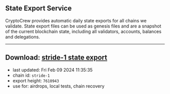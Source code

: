 ## State Export Service
CryptoCrew provides automatic daily state exports for all chains we validate. State export files can be used as genesis files and are a snapshot of the current blockchain state, including all validators, accounts, balances and delegations.

---
**Download: [stride-1 state export](https://dl.ccvalidators.com/SERVICE/stride/stride-1_export_7610943.json)**
---

- last updated: Fri Feb 09 2024 11:35:35
- chain id: `stride-1`
- export height: `7610943`
- use for: airdrops, local tests, chain recovery
